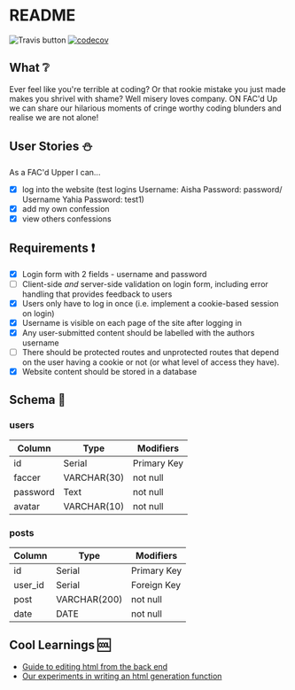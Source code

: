 # README
![Travis button](https://travis-ci.org/rachaelcodes/week7-ARMY.svg?branch=master) [![codecov](https://codecov.io/gh/rachaelcodes/fac-7-nation-army/branch/master/graph/badge.svg)](https://codecov.io/gh/rachaelcodes/fac-7-nation-army)

## What :grey_question: 
Ever feel like you're terrible at coding? Or that rookie mistake you just made makes you shrivel with shame? Well misery loves company. ON FAC'd Up we can share our hilarious moments of cringe worthy coding blunders and realise we are not alone!

## User Stories :snowman: 
As a FAC'd Upper I can...
- [x] log into the website (test logins Username: Aisha   Password: password/ Username Yahia    Password: test1)
- [x] add my own confession
- [x] view others confessions

## Requirements :heavy_exclamation_mark: 
+ [x] Login form with 2 fields - username and password
+ [ ] Client-side _and_ server-side validation on login form, including error handling that provides feedback to users
+ [x] Users only have to log in once (i.e. implement a cookie-based session on login)
+ [x] Username is visible on each page of the site after logging in
+ [x] Any user-submitted content should be labelled with the authors username
+ [ ] There should be protected routes and unprotected routes that depend on the user having a cookie or not (or what level of access they have).
+ [x] Website content should be stored in a database

## Schema :1234: 

### users


| Column | Type | Modifiers | 
| -------- | -------- | -------- |
| id    | Serial     | Primary Key    | 
| faccer     | VARCHAR(30) | not null    |
| password     | Text     | not null   | 
| avatar     | VARCHAR(10)     | not null    | 

### posts


| Column | Type | Modifiers | 
| -------- | -------- |-------- | 
| id    | Serial     | Primary Key     | 
| user_id     | Serial    | Foreign Key    | 
| post    | VARCHAR(200)     | not null    | 
| date     | DATE    | not null   | 

## Cool Learnings :cool: 
* [Guide to editing html from the back end](https://stackoverflow.com/questions/14177087/replace-a-string-in-a-file-with-nodejs)
* [Our experiments in writing an html generation function](https://repl.it/KEfM/5)
